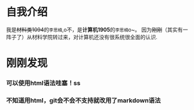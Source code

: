 # 自我介绍
我是~~材料类1094~~的```李思楠```,o不，是**计算机1905**的```李思楠```o~。
因为~~刚刚~~（其实有一阵子了）从材料学院转过来，对计算机还没有很系统很全面的认识.
# 刚刚发现
### 可以使用html语法哇塞！ss
### 不知道用html，git会不会不支持就改用了markdown语法
